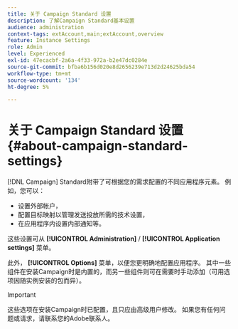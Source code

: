 ```yaml
---
title: 关于 Campaign Standard 设置
description: 了解Campaign Standard基本设置
audience: administration
context-tags: extAccount,main;extAccount,overview
feature: Instance Settings
role: Admin
level: Experienced
exl-id: 47ecacbf-2a6a-4f33-972a-b2e47dc0284e
source-git-commit: bfba6b156d020e8d2656239e713d2d24625bda54
workflow-type: tm+mt
source-wordcount: '134'
ht-degree: 5%

---
```


# 关于 Campaign Standard 设置{#about-campaign-standard-settings}

[!DNL Campaign] Standard附带了可根据您的需求配置的不同应用程序元素。 例如，您可以：

* 设置外部帐户，
* 配置目标映射以管理发送投放所需的技术设置，
* 在应用程序内设置内部通知等。

这些设置可从 **[!UICONTROL Administration]** / **[!UICONTROL Application settings]** 菜单。

此外， **[!UICONTROL Options]** 菜单，以便您更明确地配置应用程序。 其中一些组件在安装Campaign时是内置的，而另一些组件则可在需要时手动添加（可用选项因随实例安装的包而异）。

>[!IMPORTANT]
>
>这些选项在安装Campaign时已配置，且只应由高级用户修改。 如果您有任何问题或请求，请联系您的Adobe联系人。
